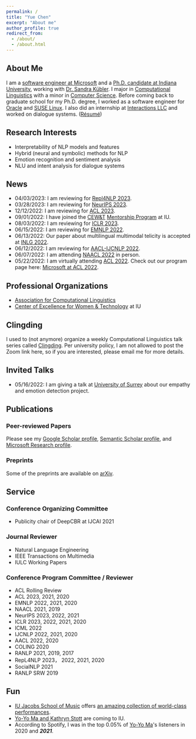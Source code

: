```yaml
---
permalink: /
title: "Yue Chen"
excerpt: "About me"
author_profile: true
redirect_from: 
  - /about/
  - /about.html
---
```



## About Me

I am a [software engineer at Microsoft](https://www.microsoft.com/en-us/research/people/chenyue/) and a [Ph.D. candidate at Indiana University](https://linguistics.indiana.edu/about/graduate-students/index.html), working with [Dr. Sandra Kübler](https://cl.indiana.edu/~skuebler/). I major in [Computational Linguistics](https://cl.indiana.edu) with a minor in [Computer Science](https://cs.indiana.edu). Before coming back to graduate school for my Ph.D. degree, I worked as a software engineer for [Oracle](https://www.oracle.com) and [SUSE Linux](https://www.suse.com). I also did an internship at [Interactions LLC](https://www.interactions.com/ai-technology/) and worked on dialogue systems. ([Résumé](https://chenyueg.github.io/files/yue_chen_resume_public.pdf))

## Research Interests

- Interpretability of NLP models and features
- Hybrid (neural and symbolic) methods for NLP
- Emotion recognition and sentiment analysis
- NLU and intent analysis for dialogue systems

## News

- 04/03/2023: I am reviewing for [Repl4NLP 2023](https://sites.google.com/view/repl4nlp2023/).
- 03/28/2023: I am reviewing for [NeurIPS 2023](https://neurips.cc/).
- 12/12/2022: I am reviewing for [ACL 2023](https://2023.aclweb.org/).
- 09/01/2022: I have joined the [CEW&T](https://womenandtech.indiana.edu/) [Mentorship Program](https://womenandtech.indiana.edu/programs/ementor-program.html) at IU.  
- 08/03/2022: I am reviewing for [ICLR 2023](https://iclr.cc/).
- 06/15/2022: I am reviewing for [EMNLP 2022](https://2022.emnlp.org/).
- 06/13/2022: Our paper about multilingual multimodal telicity is accepted at [INLG 2022](https://inlgmeeting.github.io/).
- 06/12/2022: I am reviewing for [AACL-IJCNLP 2022](https://www.aacl2022.org/).
- 06/07/2022: I am attending [NAACL 2022](https://2022.naacl.org/) in person. 
- 05/22/2022: I am virtually attending [ACL 2022](https://www.2022.aclweb.org/). Check out our program page here: [Microsoft at ACL 2022](https://www.microsoft.com/en-us/research/event/acl-2022/).

## Professional Organizations

- [Association for Computational Linguistics](https://www.aclweb.org)
- [Center of Excellence for Women & Technology](https://womenandtech.indiana.edu/) at IU

## Clingding

I used to (not anymore) organize a weekly Computational Linguistics talk series called [Clingding](https://cl.indiana.edu/clingding.html). Per university policy, I am not allowed to post the Zoom link here, so if you are interested, please email me for more details.

## Invited Talks

- 05/16/2022: I am giving a talk at [University of Surrey](https://www.surrey.ac.uk/) about our empathy and emotion detection project.

## Publications

### Peer-reviewed Papers

Please see my [Google Scholar profile](https://scholar.google.com/citations?user=_s9di4AAAAAJ&hl=en), [Semantic Scholar profile](https://www.semanticscholar.org/author/Yue-Chen/1990636), and [Microsoft Research profile](https://www.microsoft.com/en-us/research/people/chenyue/).

### Preprints

Some of the preprints are available on [arXiv](https://arxiv.org/a/chen_y_11.html). 

## Service

### Conference Organizing Committee

- Publicity chair of DeepCBR at IJCAI 2021

### Journal Reviewer

- Natural Language Engineering
- IEEE Transactions on Multimedia
- IULC Working Papers

### Conference Program Committee / Reviewer

- ACL Rolling Review 
- ACL 2023, 2021, 2020
- EMNLP 2022, 2021, 2020
- NAACL 2021, 2019
- NeurIPS 2023, 2022, 2021
- ICLR 2023, 2022, 2021, 2020
- ICML 2022
- IJCNLP 2022, 2021, 2020
- AACL 2022, 2020
- COLING 2020
- RANLP 2021, 2019, 2017
- RepL4NLP 2023， 2022, 2021, 2020
- SocialNLP 2021
- RANLP SRW 2019

##  Fun

- [IU Jacobs School of Music](https://music.indiana.edu) offers [an amazing collection of world-class performances](https://events.iu.edu/musiciub/).
- [Yo-Yo Ma and Kathryn Stott](https://www.iuauditorium.com/events/detail/yo-yo-ma-2022) are coming to IU. 
- According to Spotify, I was in the top 0.05% of [Yo-Yo Ma](https://www.yo-yoma.com)'s listeners in 2020 and ***2021***.